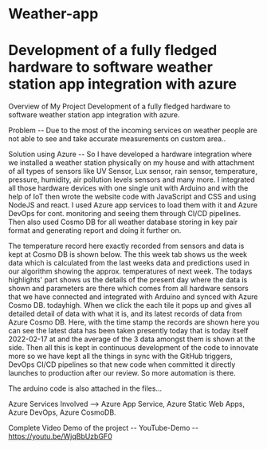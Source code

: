 # Weather-app

# Development of a fully fledged hardware to software weather station app integration with azure

Overview of My Project
Development of a fully fledged hardware to software weather station app integration with azure.

Problem -- Due to the most of the incoming services on weather people are not able to see and take accurate measurements on custom area..

Solution using Azure -- So I have developed a hardware integration where we installed a weather station physically on my house and with attachment of all types of sensors like UV Sensor, Lux sensor, rain sensor, temperature, pressure, humidity, air pollution levels sensors and many more. I integrated all those hardware devices with one single unit with Arduino and with the help of IoT then wrote the website code with JavaScript and CSS and using NodeJS and react. I used Azure app services to load them with it and Azure DevOps for cont. monitoring and seeing them through CI/CD pipelines. Then also used Cosmo DB for all weather database storing in key pair format and generating report and doing it further on.

The temperature record here exactly recorded from sensors and data is kept at Cosmo DB is shown below. The this week tab shows us the week data which is calculated from the last weeks data and predictions used in our algorithm showing the approx. temperatures of next week. The todays highlights' part shows us the details of the present day where the data is shown and parameters are there which comes from all hardware sensors that we have connected and integrated with Arduino and synced with Azure Cosmo DB.
todayhigh. When we click the each tile it pops up and gives all detailed detail of data with what it is, and its latest records of data from Azure Cosmo DB. Here, with the time stamp the records are shown here you can see the latest data has been taken presently today that is today itself 2022-02-17 at and the average of the 3 data amongst them is shown at the side. Then all this is kept in continuous development of the code to innovate more so we have kept all the things in sync with the GitHub triggers, DevOps CI/CD pipelines so that new code when committed it directly launches to production after our review.
So more automation is there.

The arduino code is also attached in the files...

Azure Services Involved --> Azure App Service, Azure Static Web Apps, Azure DevOps, Azure CosmoDB.

Complete Video Demo of the project --
YouTube-Demo -- https://youtu.be/WjqBbUzbGF0
